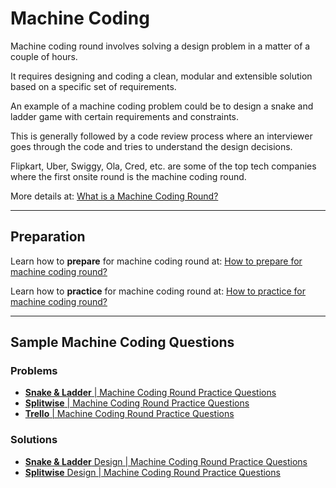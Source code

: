 # Machine Coding

Machine coding round involves solving a design problem in a matter of a couple of hours.

It requires designing and coding a clean, modular and extensible solution based on a specific set of requirements.

An example of a machine coding problem could be to design a snake and ladder game with certain requirements and constraints.

This is generally followed by a code review process where an interviewer goes through the code and tries to understand the design decisions.

Flipkart, Uber, Swiggy, Ola, Cred, etc. are some of the top tech companies where the first onsite round is the machine coding round.

More details at: [What is a Machine Coding Round?](https://workat.tech/machine-coding/article/what-is-a-machine-coding-round-omfn1w54ojlg)

---
## Preparation

Learn how to **prepare** for machine coding round at: [How to prepare for machine coding round?](https://workat.tech/machine-coding/article/how-to-prepare-for-machine-coding-round-naf2ih7a9e5l)

Learn how to **practice** for machine coding round at: [How to practice for machine coding round?](https://workat.tech/machine-coding/article/how-to-practice-for-machine-coding-kp0oj3sw2jca)

---
## Sample Machine Coding Questions

### Problems
- [**Snake & Ladder** | Machine Coding Round Practice Questions](https://workattech.github.io/mock-machine-coding-1/problem-statement)
- [**Splitwise** | Machine Coding Round Practice Questions](https://workattech.github.io/mock-machine-coding-2/problem-statement)
- [**Trello** | Machine Coding Round Practice Questions](https://workattech.github.io/mock-machine-coding-3/problem-statement)

### Solutions
- [**Snake & Ladder** Design | Machine Coding Round Practice Questions](https://workat.tech/machine-coding/article/how-to-design-snake-and-ladder-machine-coding-ehskk9c40x2w)
- [**Splitwise** Design | Machine Coding Round Practice Questions](https://workat.tech/machine-coding/article/how-to-design-splitwise-machine-coding-ayvnfo1tfst6)
